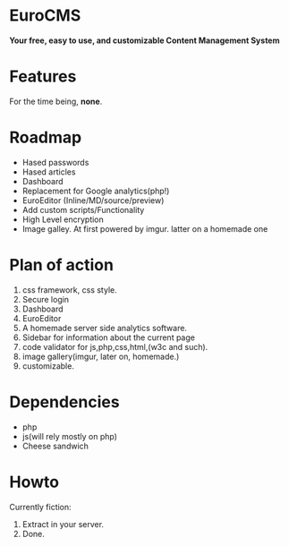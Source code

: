 EuroCMS
=======

**Your free, easy to use, and customizable Content Management System**


Features
=======

For the time being, **none**.


Roadmap
=======

 - Hased passwords
 - Hased articles
 - Dashboard
 - Replacement for Google analytics(php!)
 - EuroEditor (Inline/MD/source/preview)
 - Add custom scripts/Functionality 
 - High Level encryption 
 - Image galley. At first powered by imgur. latter on a homemade one


Plan of action
======

 1. css framework, css style.
 2. Secure login
 4. Dashboard
 5. EuroEditor
 6. A homemade server side analytics software.
 7. Sidebar for information about the current page
 8. code validator for js,php,css,html,(w3c and such).
 9. image gallery(imgur, later on, homemade.)
 10. customizable. 


Dependencies
=======

 - php
 - js(will rely mostly on php)
 - Cheese sandwich


Howto
=======

Currently fiction:
 1. Extract in your server.
 2. Done.
